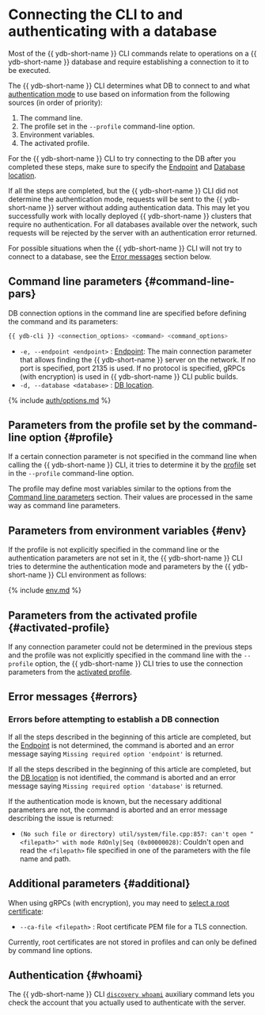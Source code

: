 # Connecting the CLI to and authenticating with a database

Most of the {{ ydb-short-name }} CLI commands relate to operations on a {{ ydb-short-name }} database and require establishing a connection to it to be executed.

The {{ ydb-short-name }} CLI determines what DB to connect to and what [authentication mode](../../../concepts/connect.md#auth-modes) to use based on information from the following sources (in order of priority):

1. The command line.
2. The profile set in the `--profile` command-line option.
3. Environment variables.
4. The activated profile.

For the {{ ydb-short-name }} CLI to try connecting to the DB after you completed these steps, make sure to specify the [Endpoint](../../../concepts/connect.md#endpoint) and [Database location](../../../concepts/connect.md#database).

If all the steps are completed, but the {{ ydb-short-name }} CLI did not determine the authentication mode, requests will be sent to the {{ ydb-short-name }} server without adding authentication data. This may let you successfully work with locally deployed {{ ydb-short-name }} clusters that require no authentication. For all databases available over the network, such requests will be rejected by the server with an authentication error returned.

For possible situations when the {{ ydb-short-name }} CLI will not try to connect to a database, see the [Error messages](#errors) section below.

## Command line parameters {#command-line-pars}

DB connection options in the command line are specified before defining the command and its parameters:

```bash
{{ ydb-cli }} <connection_options> <command> <command_options>
```

- `-e, --endpoint <endpoint>` : [Endpoint](../../../concepts/connect.md#endpoint): The main connection parameter that allows finding the {{ ydb-short-name }} server on the network. If no port is specified, port 2135 is used. If no protocol is specified, gRPCs (with encryption) is used in {{ ydb-short-name }} CLI public builds.
- `-d, --database <database>` : [DB location](../../../concepts/connect.md#database).

{% include [auth/options.md](auth/options.md) %}

## Parameters from the profile set by the command-line option {#profile}

If a certain connection parameter is not specified in the command line when calling the {{ ydb-short-name }} CLI, it tries to determine it by the [profile](../profile/index.md) set in the `--profile` command-line option.

The profile may define most variables similar to the options from the [Command line parameters](#command-line-pars) section. Their values are processed in the same way as command line parameters.

## Parameters from environment variables {#env}

If the profile is not explicitly specified in the command line or the authentication parameters are not set in it, the {{ ydb-short-name }} CLI tries to determine the authentication mode and parameters by the {{ ydb-short-name }} CLI environment as follows:

{% include [env.md](auth/env.md) %}

## Parameters from the activated profile {#activated-profile}

If any connection parameter could not be determined in the previous steps and the profile was not explicitly specified in the command line with the `--profile` option, the {{ ydb-short-name }} CLI tries to use the connection parameters from the [activated profile](../profile/activate.md).

## Error messages {#errors}

### Errors before attempting to establish a DB connection

If all the steps described in the beginning of this article are completed, but the [Endpoint](../../../concepts/connect.md#endpoint) is not determined, the command is aborted and an error message saying `Missing required option 'endpoint'` is returned.

If all the steps described in the beginning of this article are completed, but the [DB location](../../../concepts/connect.md#database) is not identified, the command is aborted and an error message saying `Missing required option 'database'` is returned.

If the authentication mode is known, but the necessary additional parameters are not, the command is aborted and an error message describing the issue is returned:

- `(No such file or directory) util/system/file.cpp:857: can't open "<filepath>" with mode RdOnly|Seq (0x00000028)`: Couldn't open and read the `<filepath>` file specified in one of the parameters with the file name and path.

## Additional parameters {#additional}

When using gRPCs (with encryption), you may need to [select a root certificate](../../../concepts/connect.md#tls-cert):

- `--ca-file <filepath>` : Root certificate PEM file for a TLS connection.

Currently, root certificates are not stored in profiles and can only be defined by command line options.

## Authentication {#whoami}

The {{ ydb-short-name }} CLI [`discovery whoami`](../commands/discovery-whoami.md) auxiliary command lets you check the account that you actually used to authenticate with the server.

